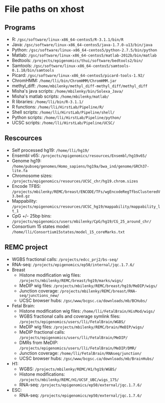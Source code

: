 File paths on xhost
===================

## Programs
* R: `/gsc/software/linux-x86_64-centos5/R-3.1.1/bin/R`  
* Java: `/gsc/software/linux-x86_64-centos5/java-1.7.0-u13/bin/java`
* Python: `/gsc/software/linux-x86_64-centos5/python-2.7.5/bin/python`    
* Matlab: `/gsc/software/linux-x86_64-centos5/matlab-2012b/bin/matlab`  
* Bedtools: `/projects/epigenomics/thui/software/bedtools2/bin/`
* Samtools: `/gsc/software/linux-x86_64-centos5/samtools-0.1.18/bin/samtools`
* Picard: `/gsc/software/linux-x86_64-centos5/picard-tools-1.92/`   
* ChromHMM: `/home/lli/bin/ChromHMM/ChromHMM.jar`
* methyl_diff: `/home/mbilenky/methyl_diff-methyl_diff/methyl_diff`   
* Misha's java scripts: `/home/mbilenky/bin/Solexa_Java/`   
* Misha's matlab scripts: `/home/mbilenky/matlab/`  
* R libraries: `/home/lli/bin/R-3.1.1/`    
* R functions: `/home/lli/HirstLab/Pipeline/R/`
* Shell scripts: `/home/lli/HirstLab/Pipeline/shell/`   
* Python scripts: `/home/lli/HirstLab/Pipeline/python/`  
* UCSC scripts: `/home/lli/HirstLab/Pipeline/UCSC/`  

## Rescources
* Self processed hg19: `/home/lli/hg19/`
* Ensembl v65: `/projects/epigenomics/resources/Ensembl/hg19v65/`
* Genome hg19: `/home/pubseq/genomes/Homo_sapiens/hg19a/bwa_ind/genome/GRCh37-lite.fa`    
* Chromosome sizes: `/projects/epigenomics/resources/UCSC_chr/hg19.chrom.sizes`
* Encode TFBS: `/projects/mbilenky/REMC/breast/ENCODE/TFs/wgEncodeRegTfbsClusteredV3.bed.gz`     
* Mappability: `/projects/epigenomics/resources/UCSC_hg19/mappability/mappability_lt_1`
* CpG +/- 25bp bins: `/projects/epigenomics/users/mbilenky/CpG/hg19/CG_25_around_chr/`  
* Consortium 15 states model: `/home/lli/Consortium15states/model_15_coreMarks.txt`

## REMC project
* WGBS fractional calls: `/projects/edcc_prj2/bs-seq/`
* RNA-seq: `/projects/epigenomics/ep50/internal/jqc.1.7.6/`   
* Breast
    + Histone modification wig files: `/projects/mbilenky/REMC/breast/hg19/marks/wigs/`  
    + MeDIP wig files: `/projects/mbilenky/REMC/breast/hg19/MeDIP/wigs/`
    + Junction coverage: `/projects/mbilenky/REMC/breast/RNA-seq/junctions_new/`
    + UCSC browser hubs: `/gsc/www/bcgsc.ca/downloads/mb/BCHubs/`  
* Fetal Brain:
    + Histone modification wig files: `/home/lli/FetalBrain/HisMod/wigs/`
    + WGBS fractional calls and coverage symlink files: `/projects/epigenomics/users/lli/FetalBrain/WGBS/`
    + MeDIP wig files: `/projects/mbilenky/REMC/brain/MeDIP/wigs/`  
    + MeDIP fractional calls: `/projects/epigenomics/users/lli/FetalBrain/MeDIP/`
    + DMRs from MeDIP: `/projects/epigenomics/users/lli/FetalBrain/MeDIP/DMR/`  
    + Junction coverage: `/home/lli/FetalBrain/RNAseq/junction/`
    + UCSC browser hubs: `/gsc/www/bcgsc.ca/downloads/mb/BrainHubs/`  
* H1:   
    + WGBS: `/projects/mbilenky/REMC/H1/hg19/WGBS/` 
    + Histone modifications: `/projects/mbilenky/REMC/H1/UCSF_UBC/wigs_175/`   
    + RNA-seq: `/projects/epigenomics/ep50/external/jqc.1.7.6/`   
* ESC:
    + RNA-seq: `/projects/epigenomics/ep50/external/jqc.1.7.6/`   
